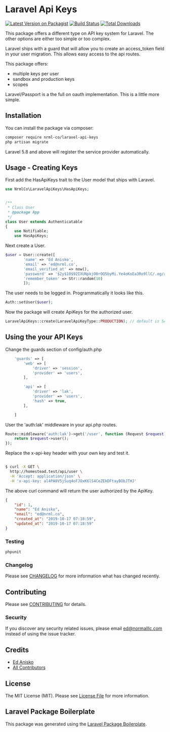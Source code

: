 # Laravel Api Keys

[![Latest Version on Packagist](https://img.shields.io/packagist/v/nrml-co/laravel-api-keys.svg?style=flat-square)](https://packagist.org/packages/nrml-co/laravel-api-keys)
[![Build Status](https://img.shields.io/travis/nrml-co/laravel-api-keys/master.svg?style=flat-square)](https://travis-ci.org/nrml-co/laravel-api-keys)
[![Total Downloads](https://img.shields.io/packagist/dt/nrml-co/laravel-api-keys.svg?style=flat-square)](https://packagist.org/packages/nrml-co/laravel-api-keys)
<!--
[![Quality Score](https://img.shields.io/scrutinizer/g/nrml-co/laravel-api-keys.svg?style=flat-square)](https://scrutinizer-ci.com/g/nrml-co/laravel-api-keys)
-->


This package offers a different type on API key system for Laravel.  The other options are either too simple or too complex.

Laravel ships with a guard that will allow you to create an access_token field in your user migration.  This allows easy
access to the api routes.

This package offers:
- multiple keys per user
- sandbox and production keys
- scopes

Laravel/Passport is a the full on oauth implementation.  This is a little more simple.     

## Installation

You can install the package via composer:

```bash
composer require nrml-co/laravel-api-keys
php artisan migrate
```
Laravel 5.8 and above will register the service provider automatically.

## Usage - Creating Keys
First add the HasApiKeys trait to the User model that ships with Laravel.
```php
use NrmlCo\LaravelApiKeys\HasApiKeys;


/**
 * Class User
 * @package App
 */
class User extends Authenticatable
{
    use Notifiable;
    use HasApiKeys;

```

Next create a User.  
``` php
$user = User::create([
        'name' => 'Ed Anisko',
        'email' => 'ed@nrml.co',
        'email_verified_at' => now(),
        'password' => '$2y$10$92IXUNpkjO0rOQ5byMi.Ye4oKoEa3Ro9llC/.og/at2.uheWG/igi', // password
        'remember_token' => Str::random(10)
        ]);
```

The user needs to be logged in.  Programmatically it looks like this.  
``` php
Auth::setUser($user);
```

Now the package will create ApiKeys for the authorized user.   
``` php
LaravelApiKeys::create(LaravelApiKeyType::PRODUCTION); // default is SANDBOX
```

## Using the your API Keys
Change the guards section of config/auth.php
``` php
    'guards' => [
        'web' => [
            'driver' => 'session',
            'provider' => 'users',
        ],

        'api' => [
            'driver' => 'lak',
            'provider' => 'users',
            'hash' => true,
        ],

    ]
```


User the 'auth:lak' middleware in your api.php routes.
``` php
Route::middleware('auth:lak')->get('/user', function (Request $request) {
    return $request->user();
});
```

Replace the x-api-key header with your own key and test it.
``` bash

$ curl -X GET \
  http://homestead.test/api/user \
  -H 'Accept: application/json' \
  -H 'x-api-key: al4PA8V5jSuq4oFJOxK6lS4CeZEkDFtayBObJTHJ'

```
The above curl command will return the user authorized by the ApiKey.
```json
{
    "id": 1,
    "name": "Ed Anisko",
    "email": "ed@nrml.co",    
    "created_at": "2019-10-17 07:18:59",
    "updated_at": "2019-10-17 07:18:59"
}
```
### Testing

``` bash
phpunit 
```

### Changelog

Please see [CHANGELOG](CHANGELOG.md) for more information what has changed recently.

## Contributing

Please see [CONTRIBUTING](CONTRIBUTING.md) for details.

### Security

If you discover any security related issues, please email ed@normalllc.com instead of using the issue tracker.

## Credits

- [Ed Anisko](https://github.com/nrml-co)
- [All Contributors](../../contributors)

## License

The MIT License (MIT). Please see [License File](LICENSE.md) for more information.

## Laravel Package Boilerplate

This package was generated using the [Laravel Package Boilerplate](https://laravelpackageboilerplate.com).

